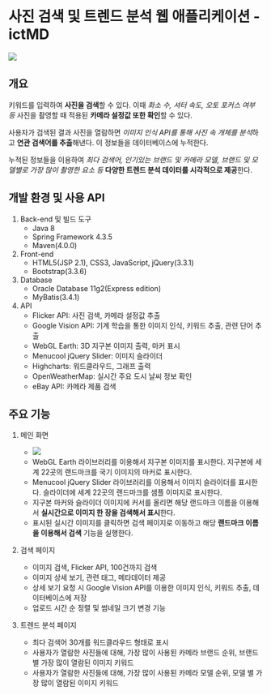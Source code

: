 # 사진 검색 및 트렌드 분석 웹 애플리케이션 - ictMD
<img src="https://user-images.githubusercontent.com/42332051/135750932-4fb862ac-0f83-4053-b56b-6d3ece7151ca.gif">

## 개요
키워드를 입력하여 **사진을 검색**할 수 있다. 이때 *화소 수, 셔터 속도, 오토 포커스 여부 등* 사진을 촬영할 때 적용된 **카메라 설정값 또한 확인**할 수 있다.

사용자가 검색된 결과 사진을 열람하면 *이미지 인식 API를 통해 사진 속 개체를 분석*하고 **연관 검색어를 추출**해낸다. 이 정보들을 데이터베이스에 누적한다.

누적된 정보들을 이용하여 *최다 검색어, 인기있는 브랜드 및 카메라 모델, 브랜드 및 모델별로 가장 많이 촬영한 요소 등* **다양한 트렌드 분석 데이터를 시각적으로 제공**한다.

## 개발 환경 및 사용 API
1. Back-end 및 빌드 도구
   - Java 8
   - Spring Framework 4.3.5
   - Maven(4.0.0)
2. Front-end
   - HTML5(JSP 2.1), CSS3, JavaScript, jQuery(3.3.1)
   - Bootstrap(3.3.6)
3. Database
   - Oracle Database 11g2(Express edition)
   - MyBatis(3.4.1)
4. API
   - Flicker API: 사진 검색, 카메라 설정값 추출
   - Google Vision API: 기계 학습을 통한 이미지 인식, 키워드 추출, 관련 단어 추출
   - WebGL Earth: 3D 지구본 이미지 출력, 마커 표시
   - Menucool jQuery Slider: 이미지 슬라이더
   - Highcharts: 워드클라우드, 그래프 출력
   - OpenWeatherMap: 실시간 주요 도시 날씨 정보 확인
   - eBay API: 카메라 제품 검색

## 주요 기능

1. 메인 화면
   - <img src="https://user-images.githubusercontent.com/42332051/135752079-a90cd9f3-b290-4fb8-b0bc-25074bd098db.gif">
   - WebGL Earth 라이브러리를 이용해서 지구본 이미지를 표시한다. 지구본에 세계 22곳의 랜드마크를 국기 이미지의 마커로 표시한다.
   - Menucool jQuery Slider 라이브러리를 이용해서 이미지 슬라이더를 표시한다. 슬라이더에 세계 22곳의 랜드마크를 샘플 이미지로 표시한다.
   - 지구본 마커와 슬라이더 이미지에 커서를 올리면 해당 랜드마크 이름을 이용해서 **실시간으로 이미지 한 장을 검색해서 표시**한다.
   - 표시된 실시간 이미지를 클릭하면 검색 페이지로 이동하고 해당 **랜드마크 이름을 이용해서 검색** 기능을 실행한다.

2. 검색 페이지
   - 이미지 검색, Flicker API, 100건까지 검색
   - 이미지 상세 보기, 관련 태그, 메타데이터 제공
   - 상세 보기 요청 시 Google Vision API를 이용한 이미지 인식, 키워드 추출, 데이터베이스에 저장
   - 업로드 시간 순 정렬 및 썸네일 크기 변경 기능

3. 트렌드 분석 페이지
   - 최다 검색어 30개를 워드클라우드 형태로 표시
   - 사용자가 열람한 사진들에 대해, 가장 많이 사용된 카메라 브랜드 순위, 브랜드 별 가장 많이 열람된 이미지 키워드
   - 사용자가 열람한 사진들에 대해, 가장 많이 사용된 카메라 모델 순위, 모델 별 가장 많이 열람된 이미지 키워드
